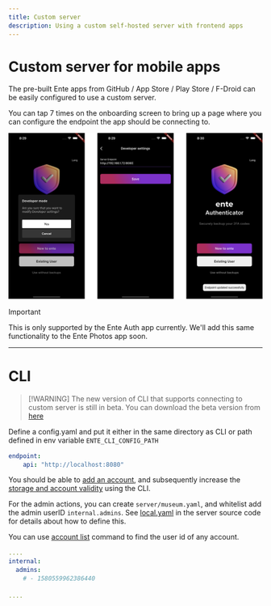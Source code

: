 ```yaml
---
title: Custom server
description: Using a custom self-hosted server with frontend apps
---
```


# Custom server for mobile apps

The pre-built Ente apps from GitHub / App Store / Play Store / F-Droid can be
easily configured to use a custom server.

You can tap 7 times on the onboarding screen to bring up a page where you can
configure the endpoint the app should be connecting to.

![Setting a custom server on the onboarding screen](custom-server.png)

> [!IMPORTANT]
>
> This is only supported by the Ente Auth app currently. We'll add this same
> functionality to the Ente Photos app soon.

---

# CLI

> [!WARNING] The new version of CLI that supports connecting to custom server is
> still in beta. You can download the beta version from
> [here](https://github.com/ente-io/ente/releases?q=tag%3Acli-v0)

Define a config.yaml and put it either in the same directory as CLI or path
defined in env variable `ENTE_CLI_CONFIG_PATH`

```yaml
endpoint:
    api: "http://localhost:8080"
```

You should be able to
[add an account](https://github.com/ente-io/ente/blob/main/cli/docs/generated/ente_account_add.md),
and subsequently increase the
[storage and account validity](https://github.com/ente-io/ente/blob/main/cli/docs/generated/ente_admin_update-subscription.md)
using the CLI.

For the admin actions, you can create `server/museum.yaml`, and whitelist add
the admin userID `internal.admins`. See
[local.yaml](https://github.com/ente-io/ente/blob/main/server/configurations/local.yaml#L211C1-L232C1)
in the server source code for details about how to define this.

You can use
[account list](https://github.com/ente-io/ente/blob/main/cli/docs/generated/ente_account_list.md)
command to find the user id of any account.

```yaml
....
internal:
  admins:
    # - 1580559962386440

....
```

